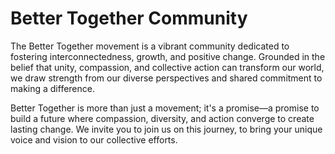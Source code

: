 # Better Together Community

The Better Together movement is a vibrant community dedicated to fostering interconnectedness, growth, and positive change. Grounded in the belief that unity, compassion, and collective action can transform our world, we draw strength from our diverse perspectives and shared commitment to making a difference.

Better Together is more than just a movement; it's a promise—a promise to build a future where compassion, diversity, and action converge to create lasting change. We invite you to join us on this journey, to bring your unique voice and vision to our collective efforts.
